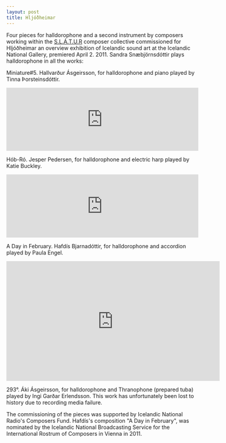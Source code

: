```yaml
---
layout: post
title: Hljóðheimar
---
```


Four pieces for halldorophone and a second instrument by composers working within the [S.L.Á.T.U.R](www.slatur.is) composer collective commissioned for Hljóðheimar an overview exhibition of Icelandic sound art at the Icelandic National Gallery, premiered April 2. 2011. Sandra Snæbjörnsdóttir plays halldorophone in all the works:

Miniature#5. Hallvarður Ásgeirsson, for halldorophone and piano played by Tinna Þorsteinsdóttir.

<iframe width="100%" height="166" scrolling="no" frameborder="no" src="https://w.soundcloud.com/player/?url=https%3A//api.soundcloud.com/tracks/319308277&amp;color=%2321170f&amp;auto_play=false&amp;hide_related=false&amp;show_comments=true&amp;show_user=true&amp;show_reposts=false&amp;show_teaser=true"></iframe>

Hób-Ró. Jesper Pedersen, for halldorophone and electric harp played by Katie Buckley.

<iframe width="100%" height="166" scrolling="no" frameborder="no" src="https://w.soundcloud.com/player/?url=https%3A//api.soundcloud.com/tracks/26831880&amp;color=%232e272b&amp;auto_play=false&amp;hide_related=false&amp;show_comments=true&amp;show_user=true&amp;show_reposts=false&amp;show_teaser=true"></iframe>

A Day in February. Hafdís Bjarnadóttir, for halldorophone and accordion played by Paula Engel.

<iframe width="560" height="315" src="https://www.youtube-nocookie.com/embed/zgEI3h5gces?rel=0&amp;showinfo=0" frameborder="0" allowfullscreen></iframe>

293°. Áki Ásgeirsson, for halldorophone and Thranophone (prepared tuba) played by Ingi Garðar Erlendsson. This work has unfortunately been lost to history due to recording media failure.

The commissioning of the pieces was supported by Icelandic National Radio's Composers Fund. Hafdís's composition "A Day in February", was nominated by the Icelandic National Broadcasting Service for the International Rostrum of Composers in Vienna in 2011.
